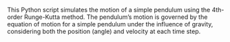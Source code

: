 This Python script simulates the motion of a simple pendulum using the 4th-order Runge-Kutta method. The pendulum’s motion is governed by the equation of motion for a simple pendulum under the influence of gravity, considering both the position (angle) and velocity at each time step.

